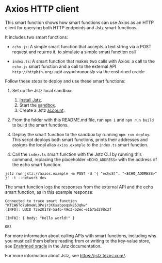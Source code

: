 # Axios HTTP client

This smart function shows how smart functions can use Axios as an HTTP client for querying both HTTP endpoints and Jstz smart functions.

It includes two smart functions:

- `echo.js`: A simple smart function that accepts a text string via a POST request and returns it, to simulate a simple smart function call

- `index.ts`: A smart function that makes two calls with Axios: a call to the `echo.js` smart function and a call to the external API `http://httpbin.org/uuid` asynchronously via the enshrined oracle

Follow these steps to deploy and use these smart functions:

1. Set up the Jstz local sandbox:

   1. [Install Jstz](https://jstz.tezos.com/installation).
   1. Start the [sandbox](https://jstz.tezos.com/sandbox).
   1. Create a Jstz [account](https://jstz.tezos.com/architecture/accounts).

2. From the folder with this README.md file, run `npm i` and `npm run build` to build the smart functions.

3. Deploy the smart function to the sandbox by running `npm run deploy`. This script deploys both smart functions, prints their addresses and assigns the local alias `axios.example` to the `index.ts` smart function.

4. Call the `index.ts` smart function with the Jstz CLI by running this command, replacing the placeholder `<ECHO_ADDRESS>` with the address of the echo smart function:

```shell
jstz run jstz://axios.example -m POST -d '{ "echoSf": "<ECHO_ADDRESS>" }' -t --network dev
```

The smart function logs the responses from the external API and the echo smart function, as in this example response:

```
Connected to trace smart function "KT1W6To7ubmoWLQPojrJKKsabpoqsk85Jqhw"
[INFO]: UUID 72e20178-5a4b-49c2-b2ec-e1b75d298c2f

[INFO]: { body: "Hello world!" }

OK!
```

For more information about calling APIs with smart functions, including why you must call them before reading from or writing to the key-value store, see [Enshrined oracle](https://jstz.tezos.com/architecture/oracle) in the Jstz documentation.

For more information about Jstz, see https://jstz.tezos.com/.
